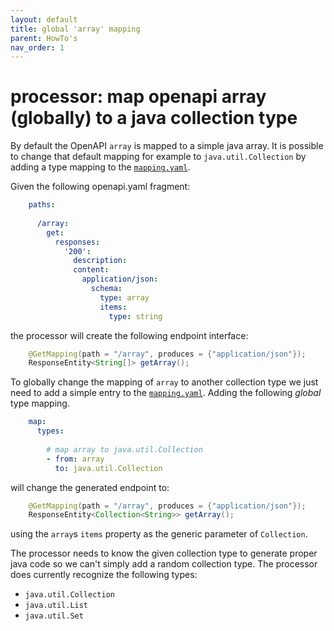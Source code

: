 ```yaml
---
layout: default
title: global 'array' mapping
parent: HowTo's
nav_order: 1
---
```


# processor: map openapi array (globally) to a java collection type 

By default the OpenAPI `array` is mapped to a simple java array. It is possible to change that default 
mapping for example to `java.util.Collection` by adding a type mapping to the [`mapping.yaml`][docs-mapping].

Given the following openapi.yaml fragment: 

```yaml
    paths:
     
      /array:
        get:
          responses:
            '200':
              description: 
              content:
                application/json:
                  schema:
                    type: array
                    items:
                      type: string
```

the processor will create the following endpoint interface:

```java
    @GetMapping(path = "/array", produces = {"application/json"});
    ResponseEntity<String[]> getArray();
```

To globally change the mapping of `array` to another collection type we just need to add a simple entry
to the [`mapping.yaml`][docs-mapping]. Adding the following *global* type mapping.

```yaml
    map:
      types:
    
        # map array to java.util.Collection
        - from: array
          to: java.util.Collection
```

will change the generated endpoint to:

```java
    @GetMapping(path = "/array", produces = {"application/json"});
    ResponseEntity<Collection<String>> getArray();
```

using the `array`s `items` property as the generic parameter of `Collection`.

The processor needs to know the given collection type to generate proper java code so we can't simply
add a random collection type. The processor does currently recognize the following types:

- `java.util.Collection`
- `java.util.List`
- `java.util.Set`



[docs-mapping]: /openapi-processor-spring/mapping/
